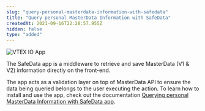 ```yaml
---
slug: "query-personal-masterdata-information-with-safedata"
title: "Query personal MasterData Information with SafeData"
createdAt: 2021-09-16T22:28:57.955Z
hidden: false
type: "added"
---
```


![VTEX IO App](https://img.shields.io/badge/-VTEX%20IO%20App-orange)

The SafeData app is a middleware to retrieve and save MasterData (V1 & V2) information directly on the front-end.

The app acts as a validation layer on top of MasterData API to ensure the data being queried belongs to the user executing the action. To learn how to install and use the app, check out the documentation [Querying personal MasterData Information with SafeData app](https://developers.vtex.com/vtex-developer-docs/docs/vtex-safedata).
